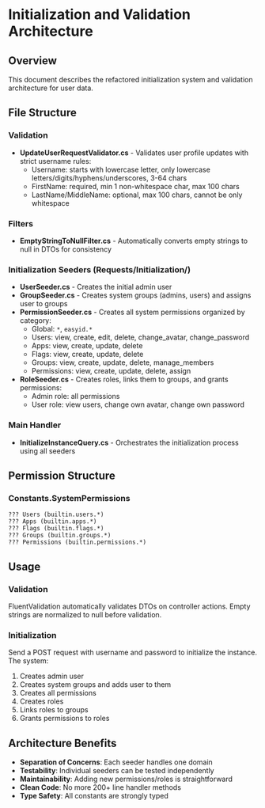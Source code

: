 # Initialization and Validation Architecture

## Overview
This document describes the refactored initialization system and validation architecture for user data.

## File Structure

### Validation
- **UpdateUserRequestValidator.cs** - Validates user profile updates with strict username rules:
  - Username: starts with lowercase letter, only lowercase letters/digits/hyphens/underscores, 3-64 chars
  - FirstName: required, min 1 non-whitespace char, max 100 chars
  - LastName/MiddleName: optional, max 100 chars, cannot be only whitespace

### Filters
- **EmptyStringToNullFilter.cs** - Automatically converts empty strings to null in DTOs for consistency

### Initialization Seeders (Requests/Initialization/)
- **UserSeeder.cs** - Creates the initial admin user
- **GroupSeeder.cs** - Creates system groups (admins, users) and assigns user to groups
- **PermissionSeeder.cs** - Creates all system permissions organized by category:
  - Global: `*`, `easyid.*`
  - Users: view, create, edit, delete, change_avatar, change_password
  - Apps: view, create, update, delete
  - Flags: view, create, update, delete
  - Groups: view, create, update, delete, manage_members
  - Permissions: view, create, update, delete, assign
- **RoleSeeder.cs** - Creates roles, links them to groups, and grants permissions:
  - Admin role: all permissions
  - User role: view users, change own avatar, change own password

### Main Handler
- **InitializeInstanceQuery.cs** - Orchestrates the initialization process using all seeders

## Permission Structure

### Constants.SystemPermissions
```
??? Users (builtin.users.*)
??? Apps (builtin.apps.*)
??? Flags (builtin.flags.*)
??? Groups (builtin.groups.*)
??? Permissions (builtin.permissions.*)
```

## Usage

### Validation
FluentValidation automatically validates DTOs on controller actions. Empty strings are normalized to null before validation.

### Initialization
Send a POST request with username and password to initialize the instance. The system:
1. Creates admin user
2. Creates system groups and adds user to them
3. Creates all permissions
4. Creates roles
5. Links roles to groups
6. Grants permissions to roles

## Architecture Benefits
- **Separation of Concerns**: Each seeder handles one domain
- **Testability**: Individual seeders can be tested independently
- **Maintainability**: Adding new permissions/roles is straightforward
- **Clean Code**: No more 200+ line handler methods
- **Type Safety**: All constants are strongly typed
